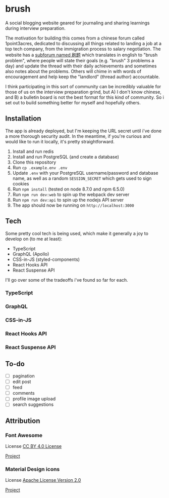 # brush

A social blogging website geared for journaling and sharing learnings during
interview preparation.

The motivation for building this comes from a chinese forum called 1point3acres,
dedicated to discussing all things related to landing a job at a top tech
company, from the immigration process to salary negotiation.  The website has a
[subforum named
刷题](https://translate.googleusercontent.com/translate_c?depth=1&hl=en&rurl=translate.google.com&sl=zh-CN&sp=nmt4&tl=en&u=https://www.1point3acres.com/bbs/forum-84-1.html&xid=17259,15700021,15700124,15700149,15700186,15700190,15700201&usg=ALkJrhjuwoGcNqXDYX9BlBbkZaKRz3R4Ew)
which translates in english to "brush problem", where people will state their
goals (e.g. "brush" 3 problems a day) and update the thread with their daily
achievements and sometimes also notes about the problems.  Others will chime in
with words of encouragement and help keep the "landlord" (thread author)
accountable.

I think participating in this sort of community can be incredibly valuable for
those of us on the interview preparation grind, but A) I don't know chinese, and
B) a bulletin board is not the best format for this kind of community.  So i set
out to build something better for myself and hopefully others.


## Installation

The app is already deployed, but I'm keeping the URL secret until i've done a
more thorough security audit.  In the meantime, if you're curious and would like
to run it locally, it's pretty straightforward.

1. Install and run redis
1. Install and run PostgreSQL (and create a database)
1. Clone this repository
1. Run `cp .example.env .env`
1. Update `.env` with your PostgreSQL username/password and database name, as
   well as a random `SESSION_SECRET` which gets used to sign cookies
1. Run `npm install` (tested on node 8.7.0 and npm 6.5.0)
1. Run `npm run dev:web` to spin up the webpack dev server
1. Run `npm run dev:api` to spin up the nodejs API server
1. The app should now be running on `http://localhost:3000`


## Tech

Some pretty cool tech is being used, which make it generally a joy to develop on
(to me at least):

  * TypeScript
  * GraphQL (Apollo)
  * CSS-in-JS (styled-components)
  * React Hooks API
  * React Suspense API

I'll go over some of the tradeoffs i've found so far for each.

### TypeScript

### GraphQL

### CSS-in-JS

### React Hooks API

### React Suspense API

## To-do

- [ ] pagination
- [ ] edit post
- [ ] feed
- [ ] comments
- [ ] profile image upload
- [ ] search suggestions

## Attribution

### Font Awesome

License	[CC BY 4.0 License](https://creativecommons.org/licenses/by/4.0/)

[Project](https://fontawesome.com/)

### Material Design icons

License	[Apache License Version 2.0](https://github.com/google/material-design-icons/blob/master/LICENSE)

[Project](http://google.github.io/material-design-icons/)
